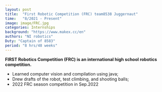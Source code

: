```yaml
---
layout: post
title:  "First Robotic Competition (FRC) team8538 Juggernaut"
time:   "8/2021 - Present"
image: image/FRC.jpg
categories: Internships
background: "https://www.makex.cc/en"
authors: "NI robotics"
Duty: "Captain of 8583"
period: "8 hrs/48 weeks"
---
```

**FIRST Robotics Competition (FRC) is an international high school robotics competition.**

- Learned computer vision and compilation using java;
- Drew drafts of the robot, test climbing, and shooting balls;
- 2022 FRC season competition in Sep.2022